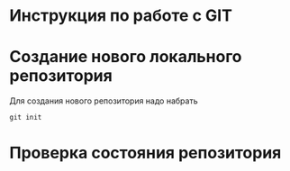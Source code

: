 # **Инструкция по работе с GIT**

# Создание нового локального репозитория
Для создания нового репозитория надо набрать

    git init

# Проверка состояния репозитория

